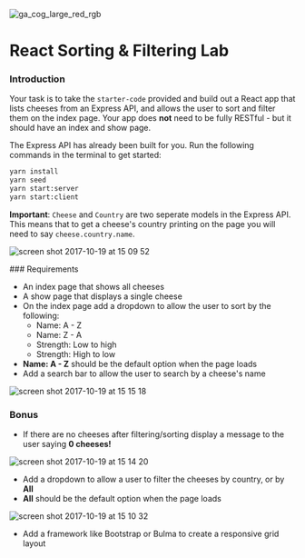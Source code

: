 ![ga_cog_large_red_rgb](https://cloud.githubusercontent.com/assets/40461/8183776/469f976e-1432-11e5-8199-6ac91363302b.png)

# React Sorting & Filtering Lab

### Introduction

Your task is to take the `starter-code` provided and build out a React app that lists cheeses from an Express API, and allows the user to sort and filter them on the index page. Your app does **not** need to be fully RESTful - but it should have an index and show page.

The Express API has already been built for you. Run the following commands in the terminal to get started:

```sh
yarn install
yarn seed
yarn start:server
yarn start:client
```

**Important**: `Cheese` and `Country` are two seperate models in the Express API. This means that to get a cheese's country printing on the page you will need to say `cheese.country.name`.

![screen shot 2017-10-19 at 15 09 52](https://user-images.githubusercontent.com/12997768/31775398-6d3ed67c-b4e0-11e7-977f-b2cdbb9fff82.png)

### Requirements

* An index page that shows all cheeses
* A show page that displays a single cheese
* On the index page add a dropdown to allow the user to sort by the following:
	* Name: A - Z
	* Name: Z - A
	* Strength: Low to high
	* Strength: High to low
* **Name: A - Z** should be the default option when the page loads
* Add a search bar to allow the user to search by a cheese's name

![screen shot 2017-10-19 at 15 15 18](https://user-images.githubusercontent.com/12997768/31775469-9e496016-b4e0-11e7-9911-5c8bf934d34b.png)

### Bonus

* If there are no cheeses after filtering/sorting display a message to the user saying **0 cheeses!**

![screen shot 2017-10-19 at 15 14 20](https://user-images.githubusercontent.com/12997768/31775451-9725379c-b4e0-11e7-9e27-33c0f7216072.png)

* Add a dropdown to allow a user to filter the cheeses by country, or by **All**
* **All** should be the default option when the page loads

![screen shot 2017-10-19 at 15 10 32](https://user-images.githubusercontent.com/12997768/31775426-7c4d18fe-b4e0-11e7-81a2-679473f90552.png)

* Add a framework like Bootstrap or Bulma to create a responsive grid layout